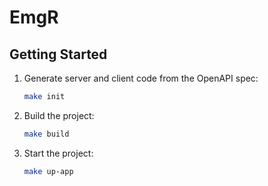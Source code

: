 # EmgR

## Getting Started
1. Generate server and client code from the OpenAPI spec:
   ```bash
   make init
   ```
   
2. Build the project:
   ```bash
   make build
   ```
   
3. Start the project:
   ```bash
   make up-app
   ```